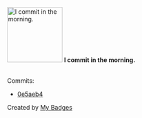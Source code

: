 <img src="https://my-badges.github.io/my-badges/morning-commits.png" alt="I commit in the morning." title="I commit in the morning." width="128">
<strong>I commit in the morning.</strong>
<br><br>

Commits:

- <a href="https://github.com/ben-of-codecraft/electron-s3-file-manager/commit/0e5aeb4568bb27f62497c0fc8aec1a6dc7e996cf">0e5aeb4</a>


Created by <a href="https://github.com/my-badges/my-badges">My Badges</a>